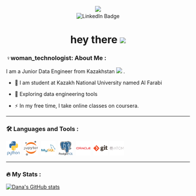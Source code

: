 <div id="header" align="center">
  <img src="https://media.giphy.com/media/M9gbBd9nbDrOTu1Mqx/giphy.gif" width="100"/>
  <div id="badges" >
  <!-- <a href="https://www.linkedin.com/in/meiran-zhiyenbayev"> -->
    <img src="https://img.shields.io/badge/LinkedIn-blue?style=for-the-badge&logo=linkedin&logoColor=white" alt="LinkedIn Badge"/>
  <!--</a> -->
  <h1>
  hey there
  <img src="https://media.giphy.com/media/hvRJCLFzcasrR4ia7z/giphy.gif" width="30px"/>
</h1>
</div>
</div>

### ♀woman_technologist: About Me :
I am a Junior Data Engineer from Kazakhstan <img src="https://media.giphy.com/media/WUlplcMpOCEmTGBtBW/giphy.gif" width="30"> .

- :telescope: I am student at Kazakh National University named Al Farabi

- :seedling: Exploring data engineering tools

- :zap: In my free time, I take online classes on coursera.
---

### :hammer_and_wrench: Languages and Tools :
<div>
  <img src="https://github.com/devicons/devicon/blob/master/icons/python/python-original-wordmark.svg" title="Python"  alt="Python" width="40" height="40"/>&nbsp;
  <img src="https://github.com/devicons/devicon/blob/master/icons/jupyter/jupyter-original-wordmark.svg" title="Jupyter"  alt="Jupyter" width="40" height="40"/>&nbsp;
  <img src="https://github.com/devicons/devicon/blob/master/icons/mysql/mysql-original-wordmark.svg" title="MySQL"  alt="MySQL" width="40" height="40"/>&nbsp;
  <img src="https://github.com/devicons/devicon/blob/master/icons/postgresql/postgresql-original-wordmark.svg" title="Postresql"  alt="Postresql" width="40" height="40"/>&nbsp;
  <img src="https://github.com/devicons/devicon/blob/master/icons/oracle/oracle-original.svg" title="Oracle"  alt="Oracle" width="40" height="40"/>&nbsp;
  <img src="https://github.com/devicons/devicon/blob/master/icons/git/git-original-wordmark.svg" title="Git" **alt="Git" width="40" height="40"/>
  <img src="https://github.com/devicons/devicon/blob/master/icons/atom/atom-original-wordmark.svg" title="Atom" alt="Atom" width="40"
  <img src="https://github.com/devicons/devicon/blob/master/icons/markdown/markdown-original.svg" title="markdown" alt="markdown" width="40"
   height="40"/>&nbsp;
   
</div>

---

### :fire: My Stats :
[![Dana's GitHub stats](https://github-readme-stats.vercel.app/api?username=donabored09&theme=cobalt&show_icons=true)](https://github.com/anuraghazra/github-readme-stats)
